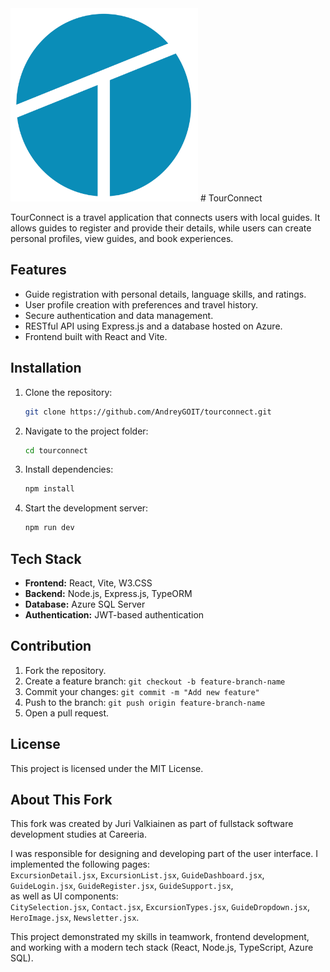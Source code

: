<img src="logoTourConnect.png" alt="TourConnect Logo" width="300"/>
# TourConnect

TourConnect is a travel application that connects users with local guides. It allows guides to register and provide their details, while users can create personal profiles, view guides, and book experiences.

## Features

- Guide registration with personal details, language skills, and ratings.
- User profile creation with preferences and travel history.
- Secure authentication and data management.
- RESTful API using Express.js and a database hosted on Azure.
- Frontend built with React and Vite.

## Installation

1. Clone the repository:
   ```sh
   git clone https://github.com/AndreyGOIT/tourconnect.git
   ```
2. Navigate to the project folder:
   ```sh
   cd tourconnect
   ```
3. Install dependencies:
   ```sh
   npm install
   ```
4. Start the development server:
   ```sh
   npm run dev
   ```

## Tech Stack

- **Frontend:** React, Vite, W3.CSS
- **Backend:** Node.js, Express.js, TypeORM
- **Database:** Azure SQL Server
- **Authentication:** JWT-based authentication

## Contribution

1. Fork the repository.
2. Create a feature branch: `git checkout -b feature-branch-name`
3. Commit your changes: `git commit -m "Add new feature"`
4. Push to the branch: `git push origin feature-branch-name`
5. Open a pull request.

## License

This project is licensed under the MIT License.

## About This Fork

This fork was created by Juri Valkiainen as part of fullstack software development studies at Careeria.

I was responsible for designing and developing part of the user interface. I implemented the following pages:  
`ExcursionDetail.jsx`, `ExcursionList.jsx`, `GuideDashboard.jsx`, `GuideLogin.jsx`, `GuideRegister.jsx`, `GuideSupport.jsx`,  
as well as UI components:  
`CitySelection.jsx`, `Contact.jsx`, `ExcursionTypes.jsx`, `GuideDropdown.jsx`, `HeroImage.jsx`, `Newsletter.jsx`.

This project demonstrated my skills in teamwork, frontend development, and working with a modern tech stack (React, Node.js, TypeScript, Azure SQL).
